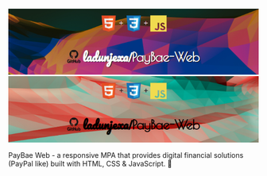![Project Banner](readme_assets/readme_banner.png#gh-dark-mode-only)
![Project Banner](readme_assets/readme_banner-light.png#gh-light-mode-only)

PayBae Web - a responsive MPA that provides digital financial solutions (PayPal like) built with HTML, CSS & JavaScript. 💱